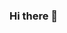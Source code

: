 ### Hi there 👋

<!--
**yujinjo0111/yujinjo0111** is a ✨ _special_ ✨ repository because its `README.md` (this file) appears on your GitHub profile.

- 🔭 I’m currently working on Seoul
- 🌱 I’m currently learning Java, Python
- 💬 Ask me about everthing

